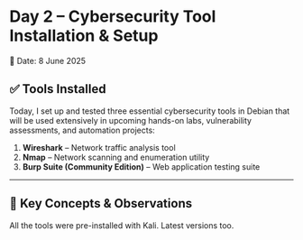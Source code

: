 # Day 2 – Cybersecurity Tool Installation & Setup
📅 Date: 8 June 2025

## ✅ Tools Installed
Today, I set up and tested three essential cybersecurity tools in Debian that will be used extensively in upcoming hands-on labs, vulnerability assessments, and automation projects:

1. **Wireshark** – Network traffic analysis tool  
2. **Nmap** – Network scanning and enumeration utility  
3. **Burp Suite (Community Edition)** – Web application testing suite

---

## 🧠 Key Concepts & Observations
All the tools were pre-installed with Kali. Latest versions too.
